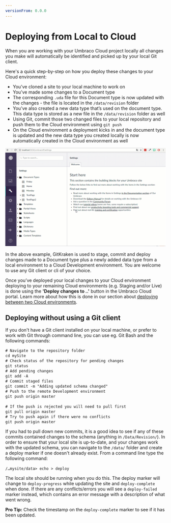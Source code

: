 ```yaml
---
versionFrom: 0.0.0
---
```


# Deploying from Local to Cloud

When you are working with your Umbraco Cloud project locally all changes you make will automatically be identified and picked up by your local Git client.

Here's a quick step-by-step on how you deploy these changes to your Cloud environment:

- You’ve cloned a site to your local machine to work on
- You’ve made some changes to a Document type
- The corresponding `.uda` file for this Document type is now updated with the changes - the file is located in the `/data/revision` folder
- You’ve also created a new data type that’s used on the document type. This data type is stored as a new file in the `/data/revision` folder as well
- Using Git, commit those two changed files to your local repository and push them to the Cloud environment using `git push`
- On the Cloud environment a deployment kicks in and the document type is updated and the new data type you created locally is now automatically created in the Cloud environment as well

![Deploy from Local to Remote](images/stage-commit-deploy.gif)

In the above example, GitKraken is used to stage, commit and deploy changes made to a Document type plus a newly added data type from a local environment to a Cloud Development environment. You are welcome to use any Git client or cli of your choice.

Once you’ve deployed your local changes to your Cloud environment deploying to your remaining Cloud environments (e.g. Staging and/or Live) is done using the **'Deploy changes to ..'** button in the Umbraco Cloud portal. Learn more about how this is done in our section about [deploying between two Cloud environments](../Cloud-to-Cloud).

## Deploying without using a Git client

If you don't have a Git client installed on your local machine, or prefer to work with Git through command line, you can use eg. Git Bash and the following commands:

    # Navigate to the repository folder
    cd mySite
    # Check status of the repository for pending changes
    git status
    # Add pending changes
    git add -A
    # Commit staged files
    git commit -m "Adding updated schema changed"
    # Push to the remote Development environment
    git push origin master

    # If the push is rejected you will need to pull first
    git pull origin master
    # Try to push again if there were no conflicts
    git push origin master

If you had to pull down new commits, it is a good idea to see if any of these commits contained changes to the schema (anything in `/Data/Revision/`). In order to ensure that your local site is up-to-date, and your changes work with the updated schema, you can navigate to the `/data/` folder and create a deploy marker if one doesn't already exist. From a command line type the following command:

`/…mysite/data> echo > deploy`

The local site should be running when you do this. The deploy marker will change to `deploy-progress` while updating the site and `deploy-complete` when done. If there are any conflicts/errors you will see a `deploy-failed` marker instead, which contains an error message with a description of what went wrong.

**Pro Tip:** Check the timestamp on the `deploy-complete` marker to see if it has been updated.
